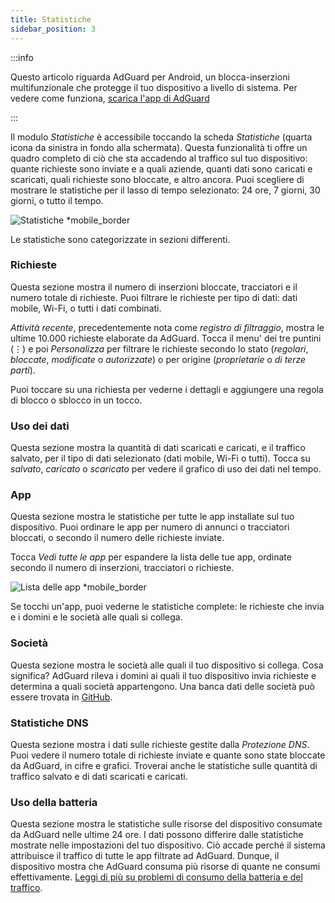 ```yaml
---
title: Statistiche
sidebar_position: 3
---
```


:::info

Questo articolo riguarda AdGuard per Android, un blocca-inserzioni multifunzionale che protegge il tuo dispositivo a livello di sistema. Per vedere come funziona, [scarica l'app di AdGuard](https://agrd.io/download-kb-adblock)

:::

Il modulo _Statistiche_ è accessibile toccando la scheda _Statistiche_ (quarta icona da sinistra in fondo alla schermata). Questa funzionalità ti offre un quadro completo di ciò che sta accadendo al traffico sul tuo dispositivo: quante richieste sono inviate e a quali aziende, quanti dati sono caricati e scaricati, quali richieste sono bloccate, e altro ancora. Puoi scegliere di mostrare le statistiche per il lasso di tempo selezionato: 24 ore, 7 giorni, 30 giorni, o tutto il tempo.

![Statistiche \*mobile_border](https://cdn.adtidy.org/blog/new/czy5rStatistics.jpeg?mw=1360)

Le statistiche sono categorizzate in sezioni differenti.

### Richieste

Questa sezione mostra il numero di inserzioni bloccate, tracciatori e il numero totale di richieste. Puoi filtrare le richieste per tipo di dati: dati mobile, Wi-Fi, o tutti i dati combinati.

_Attività recente_, precedentemente nota come _registro di filtraggio_, mostra le ultime 10.000 richieste elaborate da AdGuard. Tocca il menu' dei tre puntini (⋮) e poi _Personalizza_ per filtrare le richieste secondo lo stato (_regolari_, _bloccate_, _modificate_ o _autorizzate_) o per origine (_proprietarie_ o _di terze parti_).

Puoi toccare su una richiesta per vederne i dettagli e aggiungere una regola di blocco o sblocco in un tocco.

### Uso dei dati

Questa sezione mostra la quantità di dati scaricati e caricati, e il traffico salvato, per il tipo di dati selezionato (dati mobile, Wi-Fi o tutti). Tocca su _salvato_, _caricato_ o _scaricato_ per vedere il grafico di uso dei dati nel tempo.

### App

Questa sezione mostra le statistiche per tutte le app installate sul tuo dispositivo. Puoi ordinare le app per numero di annunci o tracciatori bloccati, o secondo il numero delle richieste inviate.

Tocca _Vedi tutte le app_ per espandere la lista delle tue app, ordinate secondo il numero di inserzioni, tracciatori o richieste.

![Lista delle app \*mobile_border](https://cdn.adtidy.org/blog/new/toq0mkScreenshot_20230627-235219_AdGuard.jpg)

Se tocchi un'app, puoi vederne le statistiche complete: le richieste che invia e i domini e le società alle quali si collega.

### Società

Questa sezione mostra le società alle quali il tuo dispositivo si collega. Cosa significa? AdGuard rileva i domini ai quali il tuo dispositivo invia richieste e determina a quali società appartengono. Una banca dati delle società può essere trovata in [GitHub](https://github.com/AdguardTeam/companiesdb).

### Statistiche DNS

Questa sezione mostra i dati sulle richieste gestite dalla _Protezione DNS_. Puoi vedere il numero totale di richieste inviate e quante sono state bloccate da AdGuard, in cifre e grafici. Troverai anche le statistiche sulle quantità di traffico salvato e di dati scaricati e caricati.

### Uso della batteria

Questa sezione mostra le statistiche sulle risorse del dispositivo consumate da AdGuard nelle ultime 24 ore. I dati possono differire dalle statistiche mostrate nelle impostazioni del tuo dispositivo. Ciò accade perché il sistema attribuisce il traffico di tutte le app filtrate ad AdGuard. Dunque, il dispositivo mostra che AdGuard consuma più risorse di quante ne consumi effettivamente. [Leggi di più su problemi di consumo della batteria e del traffico](/adguard-for-android/solving-problems/battery/).
